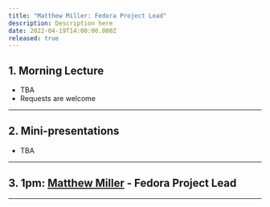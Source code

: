 ```yaml
---
title: "Matthew Miller: Fedora Project Lead"
description: Description here
date: 2022-04-19T14:00:00.000Z
released: true
---
```


## 1. Morning Lecture
- TBA
- Requests are welcome

---

## 2. Mini-presentations
- TBA

---

## 3. 1pm: [Matthew Miller](https://www.youtube.com/watch?v=xj_goF8UfC8) - Fedora Project Lead

---
